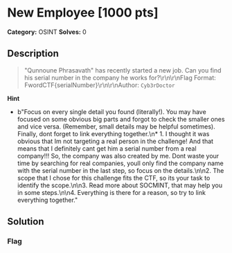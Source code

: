 # New Employee [1000 pts]

**Category:** OSINT
**Solves:** 0

## Description
>"Qunnoune Phrasavath" has recently started a new job. Can you find his serial number in the company he works for?\r\n\r\nFlag Format: FwordCTF{serialNumber}\r\n\r\nAuthor: `Cyb3rDoctor`

**Hint**
* b"Focus on every single detail you found (literally!). You may have focused on some obvious big parts and forgot to check the smaller ones and vice versa. (Remember, small details may be helpful sometimes). Finally, dont forget to link everything together.\n* 1.  I thought it was obvious that Im not targeting a real person in the challenge! And that means that I definitely cant get him a serial number from a real company!!! So, the company was also created by me. Dont waste your time by searching for real companies, youll only find the company name with the serial number in the last step, so focus on the details.\n\n2. The scope that I chose for this challenge fits the CTF, so its your task to identify the scope.\n\n3. Read more about SOCMINT, that may help you in some steps.\n\n4. Everything is there for a reason, so try to link everything together."

## Solution

### Flag

